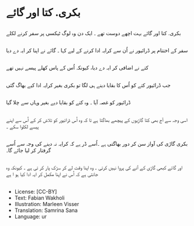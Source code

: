 # بکری. کتا اور گائے

##
بکری. کتا اور گائے بہت اچھے دوست تھے ۔ ایک دن وہ لوگ ٹیکسی پر سفر کرنے لکلے

##
سفر کے اختتام پر ڈرائیور نے اُن سے کرایہ ادا کرنے کے لیے کہا ۔ گائے نے اپنا کر ایہ دے دیا

##
کتے نے اضافی کر ایہ دے دیا، کیونکہ اُس کے پاس کھلے پیسے نہیں تھے

##
جب ڈرائیور کتے کو اُس کا بقایا دینے ہی لگا تو بکری بغیر کرایہ ادا کیے بھاگ گئی

##
ڈرائیور کو غصہ آیا ۔ وہ کتے کو بقایا دیے بغیر وہاں سے چلا گیا

##
اسی وجہ سے آج بھی کتا گاڑیوں کے پیچھے بھاگتا ہے تا کہ وہ اُس ڈرائیور کو تلاش کر کے اُس سے اپنے پیسے لکلوا سکے ۔

##
بکری گاڑی کی آواز سن کر دور بھاگتی ہے ۔اُسے ڈر ہے کہ کرایہ نہ دینے کی وجہ سے اُسے گرفتار کر لیا جائے گا۔

##
اور گائے کبھی گاڑی کے آنے کی پروا نہیں کرتی ۔ وہ اپنا وقت لے کر سڑک پار کر تی ہے ۔ کیونکہ وہ جانتی ہے کہ اُس نے اپنا مکمل کر ایہ ادا کیا ہو ا ہے

##
* License: [CC-BY]
* Text: Fabian Wakholi
* Illustration: Marleen Visser
* Translation: Samrina Sana
* Language: ur
